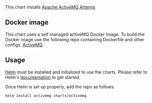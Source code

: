This chart installs [Apache ActiveMQ Artemis](https://activemq.apache.org/components/artemis/)

## Docker image
This chart uses a self managed activeMQ Docker Image. To build the Docker image use the following repo containing Dockerfile and other configs.
[ActiveMQ](https://github.com/NashTech-Labs/activemq-docker)

## Usage

[Helm](https://helm.sh) must be installed and initialized to use the charts.
Please refer to Helm's [documentation](https://helm.sh/docs/) to get started.

Once Helm is set up properly, add the repo as follows:

```console
helm install activemq charts/activemq
```

